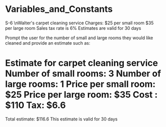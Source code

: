 # Variables_and_Constants
S-6
\nWalter's carpet cleaning service
Charges:
$25 per small room
$35 per large room
Sales tax rate is 6%
Estimates are valid for 30 days

Prompt the user for the number of small and large rooms they would like cleaned
and provide an estimate such as:

Estimate for carpet cleaning service
Number of small rooms: 3
Number of large rooms: 1
Price per small room: $25
Price per large room: $35
Cost : $110
Tax: $6.6
===============================
Total estimate: $116.6
This estimate is valid for 30 days

